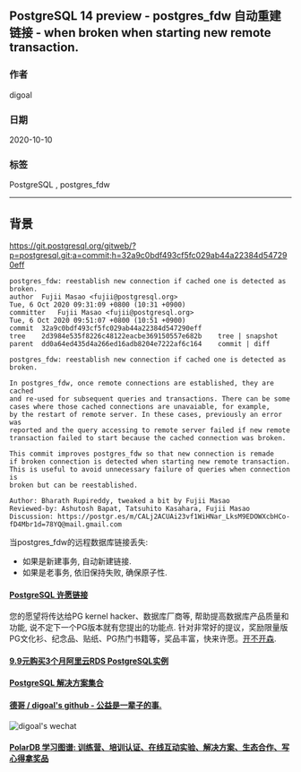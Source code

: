 ## PostgreSQL 14 preview - postgres_fdw 自动重建链接 - when broken when starting new remote transaction.    
            
### 作者            
digoal            
            
### 日期            
2020-10-10            
            
### 标签            
PostgreSQL , postgres_fdw                 
            
----            
            
## 背景      
https://git.postgresql.org/gitweb/?p=postgresql.git;a=commit;h=32a9c0bdf493cf5fc029ab44a22384d547290eff    
    
```    
postgres_fdw: reestablish new connection if cached one is detected as broken.    
author	Fujii Masao <fujii@postgresql.org>	    
Tue, 6 Oct 2020 09:31:09 +0800 (10:31 +0900)    
committer	Fujii Masao <fujii@postgresql.org>	    
Tue, 6 Oct 2020 09:51:07 +0800 (10:51 +0900)    
commit	32a9c0bdf493cf5fc029ab44a22384d547290eff    
tree	2d3984e535f8226c48122eacbe369150557e682b	tree | snapshot    
parent	dd0a64ed435d4a266ed16adb8204e7222af6c164	commit | diff    
    
postgres_fdw: reestablish new connection if cached one is detected as broken.    
    
In postgres_fdw, once remote connections are established, they are cached    
and re-used for subsequent queries and transactions. There can be some    
cases where those cached connections are unavaiable, for example,    
by the restart of remote server. In these cases, previously an error was    
reported and the query accessing to remote server failed if new remote    
transaction failed to start because the cached connection was broken.    
    
This commit improves postgres_fdw so that new connection is remade    
if broken connection is detected when starting new remote transaction.    
This is useful to avoid unnecessary failure of queries when connection is    
broken but can be reestablished.    
    
Author: Bharath Rupireddy, tweaked a bit by Fujii Masao    
Reviewed-by: Ashutosh Bapat, Tatsuhito Kasahara, Fujii Masao    
Discussion: https://postgr.es/m/CALj2ACUAi23vf1WiHNar_LksM9EDOWXcbHCo-fD4Mbr1d=78YQ@mail.gmail.com    
```    
    
当postgres_fdw的远程数据库链接丢失:      
- 如果是新建事务, 自动新建链接.    
- 如果是老事务, 依旧保持失败, 确保原子性.    
    
    
    
  
#### [PostgreSQL 许愿链接](https://github.com/digoal/blog/issues/76 "269ac3d1c492e938c0191101c7238216")
您的愿望将传达给PG kernel hacker、数据库厂商等, 帮助提高数据库产品质量和功能, 说不定下一个PG版本就有您提出的功能点. 针对非常好的提议，奖励限量版PG文化衫、纪念品、贴纸、PG热门书籍等，奖品丰富，快来许愿。[开不开森](https://github.com/digoal/blog/issues/76 "269ac3d1c492e938c0191101c7238216").  
  
  
#### [9.9元购买3个月阿里云RDS PostgreSQL实例](https://www.aliyun.com/database/postgresqlactivity "57258f76c37864c6e6d23383d05714ea")
  
  
#### [PostgreSQL 解决方案集合](https://yq.aliyun.com/topic/118 "40cff096e9ed7122c512b35d8561d9c8")
  
  
#### [德哥 / digoal's github - 公益是一辈子的事.](https://github.com/digoal/blog/blob/master/README.md "22709685feb7cab07d30f30387f0a9ae")
  
  
![digoal's wechat](../pic/digoal_weixin.jpg "f7ad92eeba24523fd47a6e1a0e691b59")
  
  
#### [PolarDB 学习图谱: 训练营、培训认证、在线互动实验、解决方案、生态合作、写心得拿奖品](https://www.aliyun.com/database/openpolardb/activity "8642f60e04ed0c814bf9cb9677976bd4")
  
